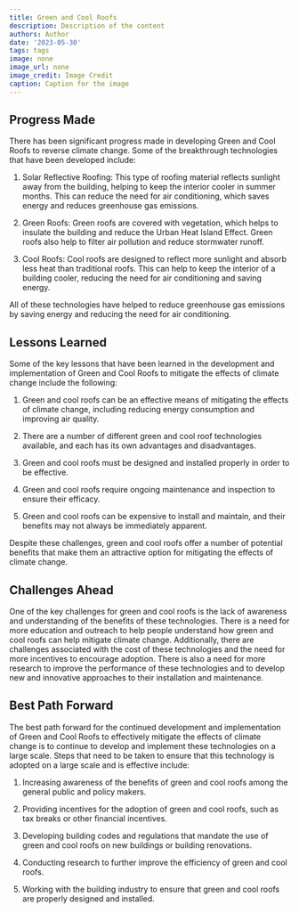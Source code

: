 ```yaml
---
title: Green and Cool Roofs
description: Description of the content
authors: Author
date: '2023-05-30'
tags: tags
image: none
image_url: none
image_credit: Image Credit
caption: Caption for the image
---
```


## Progress Made

There has been significant progress made in developing Green and Cool Roofs to reverse climate change. Some of the breakthrough technologies that have been developed include:

1. Solar Reflective Roofing: This type of roofing material reflects sunlight away from the building, helping to keep the interior cooler in summer months. This can reduce the need for air conditioning, which saves energy and reduces greenhouse gas emissions.

2. Green Roofs: Green roofs are covered with vegetation, which helps to insulate the building and reduce the Urban Heat Island Effect. Green roofs also help to filter air pollution and reduce stormwater runoff.

3. Cool Roofs: Cool roofs are designed to reflect more sunlight and absorb less heat than traditional roofs. This can help to keep the interior of a building cooler, reducing the need for air conditioning and saving energy.

All of these technologies have helped to reduce greenhouse gas emissions by saving energy and reducing the need for air conditioning.

## Lessons Learned

Some of the key lessons that have been learned in the development and implementation of Green and Cool Roofs to mitigate the effects of climate change include the following:

1. Green and cool roofs can be an effective means of mitigating the effects of climate change, including reducing energy consumption and improving air quality.

2. There are a number of different green and cool roof technologies available, and each has its own advantages and disadvantages.

3. Green and cool roofs must be designed and installed properly in order to be effective.

4. Green and cool roofs require ongoing maintenance and inspection to ensure their efficacy.

5. Green and cool roofs can be expensive to install and maintain, and their benefits may not always be immediately apparent.

Despite these challenges, green and cool roofs offer a number of potential benefits that make them an attractive option for mitigating the effects of climate change.

## Challenges Ahead

One of the key challenges for green and cool roofs is the lack of awareness and understanding of the benefits of these technologies. There is a need for more education and outreach to help people understand how green and cool roofs can help mitigate climate change. Additionally, there are challenges associated with the cost of these technologies and the need for more incentives to encourage adoption. There is also a need for more research to improve the performance of these technologies and to develop new and innovative approaches to their installation and maintenance.

## Best Path Forward

The best path forward for the continued development and implementation of Green and Cool Roofs to effectively mitigate the effects of climate change is to continue to develop and implement these technologies on a large scale. Steps that need to be taken to ensure that this technology is adopted on a large scale and is effective include:

1. Increasing awareness of the benefits of green and cool roofs among the general public and policy makers.

2. Providing incentives for the adoption of green and cool roofs, such as tax breaks or other financial incentives.

3. Developing building codes and regulations that mandate the use of green and cool roofs on new buildings or building renovations.

4. Conducting research to further improve the efficiency of green and cool roofs.

5. Working with the building industry to ensure that green and cool roofs are properly designed and installed.

